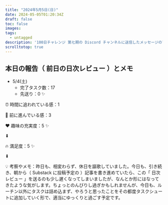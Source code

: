 ```yaml
---
title: "2024年5月5日(日)"
date: 2024-05-05T01:20:34Z
draft: false
toc: false
images:
tags: 
  - untagged
description: '100日チャレンジ 第七期の Discord チャンネルに送信したメッセージのアーカイブ'
scrolltotop: true
---
```


## 本日の報告（ 前日の日次レビュー ）とメモ

- 5/4(土)
  - 完了タスク数：17
  - 先送り：0 ✨

⏰ 時間に追われている感：1

💪 前に進んでいる感：3

❤️ 趣味の充実度：5 ✨

⬇︎

🔥 満足度：5 ✨

⬇︎

💡 考察やメモ：昨日も、相変わらず、休日を謳歌していました。今日も、引き続き、朝から（ Substack に投稿予定の ）記事を書き進めていたら、この「 日次レビュー 」を送るのも少し遅くなってしまいましたが、なんとか形にはなってきたような気がします。ちょっとのんびりし過ぎかもしれませんが、今日も、ルーチン以外にタスクは詰め込まず、やろうと思ったことをその都度タスクシュートに追加していく形で、適当にゆっくりと過ごす予定です。
